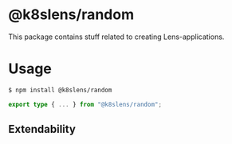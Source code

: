 # @k8slens/random

This package contains stuff related to creating Lens-applications. 

# Usage

```bash
$ npm install @k8slens/random
```

```typescript
export type { ... } from "@k8slens/random";
```

## Extendability
